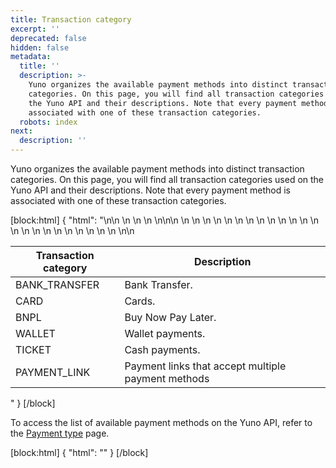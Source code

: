 ```yaml
---
title: Transaction category
excerpt: ''
deprecated: false
hidden: false
metadata:
  title: ''
  description: >-
    Yuno organizes the available payment methods into distinct transaction
    categories. On this page, you will find all transaction categories used on
    the Yuno API and their descriptions. Note that every payment method is
    associated with one of these transaction categories.
  robots: index
next:
  description: ''
---
```

Yuno organizes the available payment methods into distinct transaction categories. On this page, you will find all transaction categories used on the Yuno API and their descriptions. Note that every payment method is associated with one of these transaction categories.

[block:html]
{
  "html": "<table>\n<thead>\n  <tr>\n    <th>Transaction category</th>\n    <th>Description</th>\n  </tr>\n</thead>\n<tbody>\n  <tr>\n    <td>BANK_TRANSFER</td>\n    <td>Bank Transfer.</td>\n  </tr>\n  <tr>\n    <td>CARD</td>\n    <td>Cards.</td>\n  </tr>\n  <tr>\n    <td>BNPL </td>\n    <td>Buy Now Pay Later.</td>\n  </tr>\n  <tr>\n    <td>WALLET </td>\n    <td>Wallet payments.</td>\n  </tr>\n  <tr>\n    <td>TICKET </td>\n    <td>Cash payments.</td>\n  </tr>\n  <tr>\n    <td>PAYMENT_LINK </td>\n    <td>Payment links that accept multiple payment methods</td>\n  </tr>\n</tbody>\n</table>"
}
[/block]

To access the list of available payment methods on the Yuno API, refer to the [Payment type](ref:payment-type-list) page.



[block:html]
{
  "html": "<style>\n  table thead th {\n    text-align: left;\n</style>"
}
[/block]